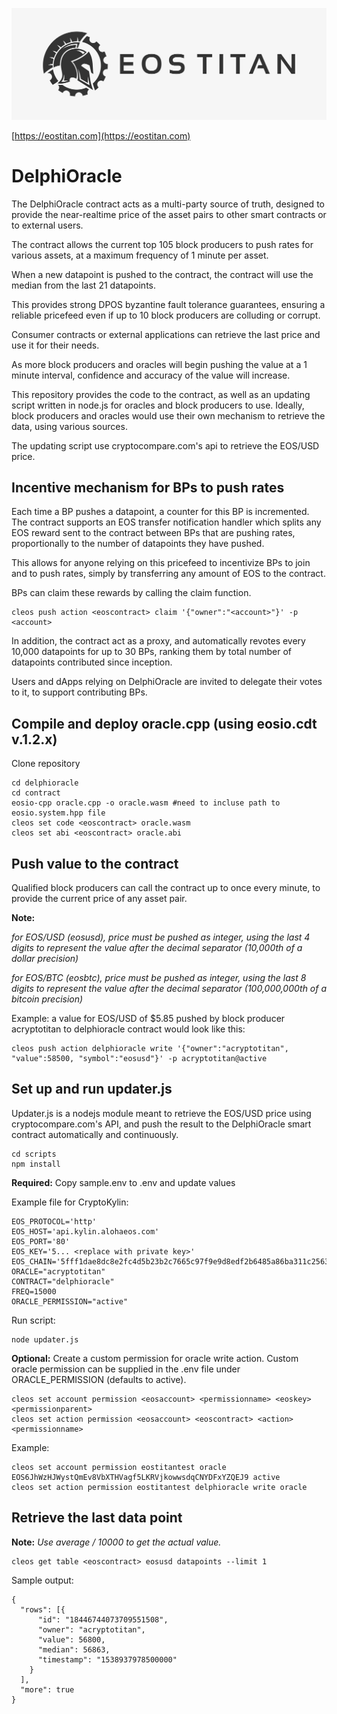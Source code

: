 ![EOS TITAN](./eos_logo_white.jpg "EOS TITAN")

[https://eostitan.com](https://eostitan.com)

# DelphiOracle

The DelphiOracle contract acts as a multi-party source of truth, designed to provide the near-realtime price of the asset pairs to other smart contracts or to external users.

The contract allows the current top 105 block producers to push rates for various assets, at a maximum frequency of 1 minute per asset.

When a new datapoint is pushed to the contract, the contract will use the median from the last 21 datapoints.

This provides strong DPOS byzantine fault tolerance guarantees, ensuring a reliable pricefeed even if up to 10 block producers are colluding or corrupt.

Consumer contracts or external applications can retrieve the last price and use it for their needs.

As more block producers and oracles will begin pushing the value at a 1 minute interval, confidence and accuracy of the value will increase.

This repository provides the code to the contract, as well as an updating script written in node.js for oracles and block producers to use. Ideally, block producers and oracles would use their own mechanism to retrieve the data, using various sources.

The updating script use cryptocompare.com's api to retrieve the EOS/USD price.

## Incentive mechanism for BPs to push rates

Each time a BP pushes a datapoint, a counter for this BP is incremented. The contract supports an EOS transfer notification handler which splits any EOS reward sent to the contract between BPs that are pushing rates, proportionally to the number of datapoints they have pushed.

This allows for anyone relying on this pricefeed to incentivize BPs to join and to push rates, simply by transferring any amount of EOS to the contract.

BPs can claim these rewards by calling the claim function.

```
cleos push action <eoscontract> claim '{"owner":"<account>"}' -p <account>

```

In addition, the contract act as a proxy, and automatically revotes every 10,000 datapoints for up to 30 BPs, ranking them by total number of datapoints contributed since inception.

Users and dApps relying on DelphiOracle are invited to delegate their votes to it, to support contributing BPs.

## Compile and deploy oracle.cpp (using eosio.cdt v.1.2.x)

Clone repository

```
cd delphioracle
cd contract
eosio-cpp oracle.cpp -o oracle.wasm #need to incluse path to eosio.system.hpp file
cleos set code <eoscontract> oracle.wasm
cleos set abi <eoscontract> oracle.abi
```

## Push value to the contract

Qualified block producers can call the contract up to once every minute, to provide the current price of any asset pair.

**Note:**

*for EOS/USD (eosusd), price must be pushed as integer, using the last 4 digits to represent the value after the decimal separator (10,000th of a dollar precision)*

*for EOS/BTC (eosbtc), price must be pushed as integer, using the last 8 digits to represent the value after the decimal separator (100,000,000th of a bitcoin precision)*

Example: a value for EOS/USD of $5.85 pushed by block producer acryptotitan to delphioracle contract would look like this:

```
cleos push action delphioracle write '{"owner":"acryptotitan", "value":58500, "symbol":"eosusd"}' -p acryptotitan@active
```


## Set up and run updater.js

Updater.js is a nodejs module meant to retrieve the EOS/USD price using cryptocompare.com's API, and push the result to the DelphiOracle smart contract automatically and continuously.

```
cd scripts
npm install
```

**Required:** Copy sample.env to .env and update values

Example file for CryptoKylin:

```
EOS_PROTOCOL='http'
EOS_HOST='api.kylin.alohaeos.com'
EOS_PORT='80'
EOS_KEY='5... <replace with private key>'
EOS_CHAIN='5fff1dae8dc8e2fc4d5b23b2c7665c97f9e9d8edf2b6485a86ba311c25639191'
ORACLE="acryptotitan"
CONTRACT="delphioracle"
FREQ=15000
ORACLE_PERMISSION="active"
```

Run script:

```
node updater.js
```

**Optional:** Create a custom permission for oracle write action. Custom oracle permission can be supplied in the .env file under ORACLE_PERMISSION (defaults to active).

```
cleos set account permission <eosaccount> <permissionname> <eoskey> <permissionparent>
cleos set action permission <eosaccount> <eoscontract> <action> <permissionname>
```

Example:

```
cleos set account permission eostitantest oracle EOS6JhWzHJWystQmEv8VbXTHVagf5LKRVjkowwsdqCNYDFxYZQEJ9 active
cleos set action permission eostitantest delphioracle write oracle
```

## Retrieve the last data point

**Note:** *Use average / 10000 to get the actual value.*

```
cleos get table <eoscontract> eosusd datapoints --limit 1
```

Sample output:
```
{
  "rows": [{
      "id": "18446744073709551508",
      "owner": "acryptotitan",
      "value": 56800,
      "median": 56863,
      "timestamp": "1538937978500000"
    }
  ],
  "more": true
}
```